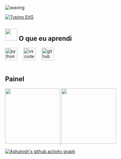 ![waving](https://capsule-render.vercel.app/api?type=waving&height=200&text=Felipe+Granja%20&fontAlignY=40&color=gradient)

[![Typing SVG](https://readme-typing-svg.herokuapp.com/?color=4F4F4F&size=25&center=true&vCenter=true&width=1000&lines=Olá,+Meu+nome+é+Felipe+Granja;Tenho+18+anos;Eu+Estou+cursando+no+SENAI-SP;Superior+de+Ciência+de+Dados;Seja+Bem-Vindo!+:%29)](https://git.io/typing-svg)

## <img src="https://img.icons8.com/?size=512&id=wNZ3FTgUzSQX&format=png" width="40" height="40">  O que eu aprendi
<div align="left">
  <img src="https://cdn.jsdelivr.net/gh/devicons/devicon/icons/python/python-original.svg" height="40" alt="python logo"  />
  <img width="12" />
  <img src="https://cdn.jsdelivr.net/gh/devicons/devicon/icons/vscode/vscode-original.svg" height="40" alt="vscode logo"  />
  <img width="12" />
  <img src="https://cdn.jsdelivr.net/gh/devicons/devicon/icons/github/github-original.svg" height="40" alt="github logo"  />

</div><br>

## Painel
<div> 
<a href="https://github.com/lLipe-Brl"> <img height="180em" src="https://github-readme-stats.vercel.app/api/top-langs/?username=Felipesg2412&layout=compact&langs_count=7&theme=dracula"/> <img height="180em" src="https://github-readme-stats.vercel.app/api?username=Felipesg2412&show_icons=true&theme=dracula&include_all_commits=true&count_private=true"/> 
</div>

[![Ashutosh's github activity graph](https://github-readme-activity-graph.vercel.app/graph?username=Felipesg2412&bg_color=0d1117&color=4682B4&line=4682B4&point=00FF7F&area=true&hide_border=true)](https://github.com/ashutosh00710/github-readme-activity-graph)
